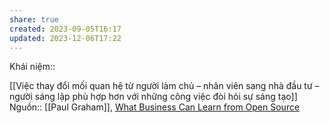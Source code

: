 ```yaml
---
share: true
created: 2023-09-05T16:17
updated: 2023-12-06T17:22
---
```

Khái niệm:: 

[[Việc thay đổi mối quan hệ từ người làm chủ – nhân viên sang nhà đầu tư – người sáng lập phù hợp hơn với những công việc đòi hỏi sự sáng tạo]] 
Nguồn:: [[Paul Graham]], [What Business Can Learn from Open Source](http://www.paulgraham.com/opensource.html)